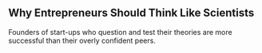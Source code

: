 ## Why Entrepreneurs Should Think Like Scientists

Founders of start-ups who question and test their theories are more successful than their overly confident peers.